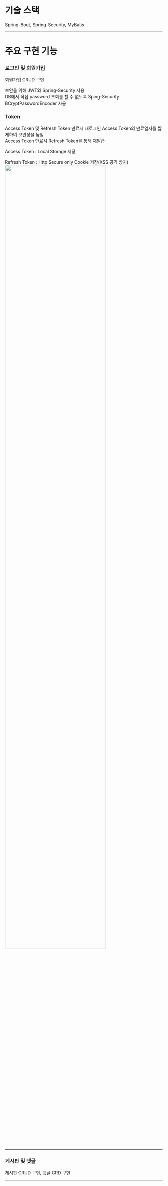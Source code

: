 
# 기술 스택

Spring-Boot, Spring-Security, MyBatis

---

# 주요 구현 기능 

### 로그인 및 회원가입
회원가입 CRUD 구현  

보안을 위해 JWT와 Spring-Security 사용  
DB에서 직접 password 조회를 할 수 없도록 Sping-Security BCryptPasswordEncoder 사용  
### Token 
  Access Token 및 Refresh Token 만료시 재로그인 
  Access Token의 만료일자를 짧게하여 보안성을 높임  
  Access Token 만료시 Refresh Token을 통해 재발급

Access Token : Local Storage 저장  

Refresh Token : Http Secure only Cookie 저장(XSS 공격 방지)
<img width="80%" src="https://user-images.githubusercontent.com/117557800/205476448-da8b1128-8e1c-49ca-b7af-de02918b7d1e.PNG"/>
___

### 게시판 및 댓글
게시판 CRUD 구현, 댓글 CRD 구현

___
